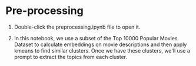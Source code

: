 # Pre-processing

1. Double-click the preprocessing.ipynb file to open it.

1. In this notebook, we use a subset of the Top 10000 Popular Movies Dataset to calculate embeddings on movie descriptions and then apply kmeans to find similar clusters. Once we have these clusters, we'll use a prompt to extract the topics from each cluster.
